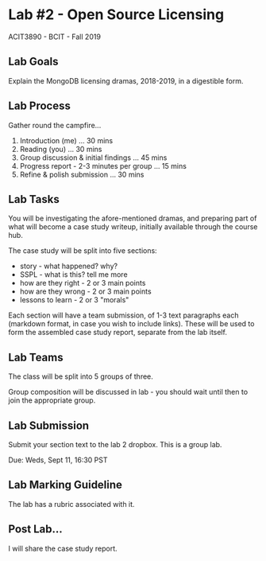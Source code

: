 # Lab #2 - Open Source Licensing
ACIT3890 - BCIT - Fall 2019

## Lab Goals

Explain the MongoDB licensing dramas, 2018-2019, in a digestible form.

## Lab Process

Gather round the campfire...

1. Introduction (me) ... 30 mins
2. Reading (you) ... 30 mins
3. Group discussion & initial findings ... 45 mins
4. Progress report - 2-3 minutes per group ... 15 mins
5. Refine & polish submission ... 30 mins

## Lab Tasks

You will be investigating the afore-mentioned dramas, and preparing
part of what will become a case study writeup, initially available
through the course hub.

The case study will be split into five sections:
- story - what happened? why?
- SSPL - what is this? tell me more
- how are they right - 2 or 3 main points
- how are they wrong - 2 or 3 main points
- lessons to learn - 2 or 3 "morals"

Each section will have a team submission, of 1-3 text paragraphs each
(markdown format, in case you wish to include links). These will be used 
to form the assembled case study report, separate from the lab itself.

## Lab Teams

The class will be split into 5 groups of three.

Group composition will be discussed in lab - you should wait until then to join 
the appropriate group.

## Lab Submission

Submit your section text to the lab 2 dropbox.
This is a group lab.

Due: Weds, Sept 11, 16:30 PST

## Lab Marking Guideline

The lab has a rubric associated with it.

## Post Lab...

I will share the case study report.
